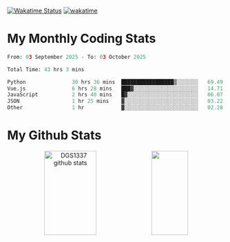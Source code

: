 [![Wakatime Status](https://github.com/noopurphalak/noopurphalak/workflows/wakatime-status-update/badge.svg)](https://github.com/noopurphalak/noopurphalak/actions/workflows/main.yml)
[![wakatime](https://wakatime.com/badge/user/80ace140-ef40-4fdd-b8ed-f3be3d2e1aea.svg)](https://wakatime.com/@80ace140-ef40-4fdd-b8ed-f3be3d2e1aea)

# My Monthly Coding Stats

<!--START_SECTION:waka-->

```python
From: 03 September 2025 - To: 03 October 2025

Total Time: 43 hrs 3 mins

Python               30 hrs 36 mins  █████████████████▒░░░░░░░   69.49 %
Vue.js               6 hrs 28 mins   ███▓░░░░░░░░░░░░░░░░░░░░░   14.71 %
JavaScript           2 hrs 40 mins   █▓░░░░░░░░░░░░░░░░░░░░░░░   06.07 %
JSON                 1 hr 25 mins    ▓░░░░░░░░░░░░░░░░░░░░░░░░   03.22 %
Other                1 hr            ▓░░░░░░░░░░░░░░░░░░░░░░░░   02.28 %
```

<!--END_SECTION:waka-->

# My Github Stats
<div style="text-align: center;">
  <img width="49%" height="195px" src="https://github-readme-stats-sigma-five.vercel.app/api?username=noopurphalak&show_icons=true&count_private=true&hide_border=true&title_color=00FFFF&icon_color=00FFFF&text_color=00FFFF&bg_color=0d1117" alt="DGS1337 github stats" />
  <img width="41%" height="195px" src="https://github-readme-stats-sigma-five.vercel.app/api/top-langs/?username=noopurphalak&layout=compact&hide_border=true&title_color=00FFFF&text_color=00FFFF&bg_color=0d1117" />
</div>
